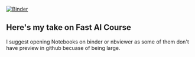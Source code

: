 [![Binder](https://mybinder.org/badge_logo.svg)](https://mybinder.org/v2/gh/AgastyaPatel/FastAI-course/HEAD)

## Here's my take on Fast AI Course
I suggest opening Notebooks on binder or nbviewer as some of them don't have preview in github becuase of being large.



